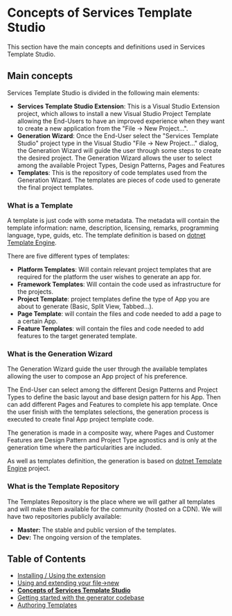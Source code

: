# Concepts of Services Template Studio

This section have the main concepts and definitions used in Services Template Studio.

## Main concepts

Services Template Studio is divided in the following main elements:

* **Services Template Studio Extension**: This is a Visual Studio Extension project, which allows to install a new Visual Studio Project Template allowing the End-Users to have an improved experience when they want to create a new application from the "File -> New Project...".
* **Generation Wizard**: Once the End-User select the "Services Template Studio" project type in the Visual Studio "File -> New Project..." dialog, the Generation Wizard will guide the user through some steps to create the desired project. The Generation Wizard allows the user to select among the available Project Types, Design Patterns, Pages and Features 
* **Templates**: This is the repository of code templates used from the Generation Wizard. The templates are pieces of code used to generate the final project templates.

### What is a Template

A template is just code with some metadata. The metadata will contain the template information: name, description, licensing, remarks, programming language, type, guids, etc. The template definition is based on [dotnet Template Engine](https://github.com/dotnet/templating).

There are five different types of templates:

* **Platform Templates**: Will contain relevant project templates that are required for the platform the user wishes to generate an app for.
* **Framework Templates**: Will contain the code used as infrastructure for the projects.
* **Project Template**: project templates define the type of App you are about to generate (Basic, Split View, Tabbed...).
* **Page Template**: will contain the files and code needed to add a page to a certain App.
* **Feature Templates**: will contain the files and code needed to add features to the target generated template.

### What is the Generation Wizard

The Generation Wizard guide the user through the available templates allowing the user to compose an App project of his preference.

The End-User can select among the different Design Patterns and Project Types to define the basic layout and base design pattern for his App. Then can add different Pages and Features to complete his app template. Once the user finish with the templates selections, the generation process is executed to create final App project template code.

The generation is made in a composite way, where Pages and Customer Features are Design Pattern and Project Type agnostics and is only at the generation time where the particularities are included.

As well as templates definition, the generation is based on [dotnet Template Engine](https://github.com/dotnet/templating) project.

### What is the Template Repository

The Templates Repository is the place where we will gather all templates and will make them available for the community (hosted on a CDN). We will have two repositories publicly available:

* **Master:** The stable and public version of the templates.
* **Dev:** The ongoing version of the templates.

## Table of Contents

* [Installing / Using the extension](getting-started-extension.md)
* [Using and extending your file->new](getting-started-endusers.md)
* [**Concepts of Services Template Studio**](readme.md)
* [Getting started with the generator codebase](getting-started-developers.md)
* [Authoring Templates](templates.md)